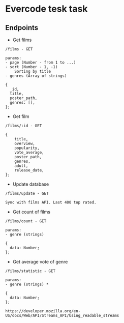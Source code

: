# Evercode tesk task

## Endpoints

- Get films
```
/films - GET

params:
- page (Number - from 1 to ...)
- sort (Number - 1, -1)
    Sorting by title
- genres (Array of strings)

{
  _id,
  title,
  poster_path,
  genres: [],
};
```

- Get film
```
/films/:id - GET

{
	title,
	overview,
	popularity,
	vote_average,
	poster_path,
	genres,
	adult,
	release_date,
};
```

- Update database
```
/films/update - GET

Sync with films API. Last 400 top rated.
```

- Get count of films
```
/films/count - GET

params:
- genre (strings)

{
  data: Number;
};
```

- Get average vote of genre
```
/films/statistic - GET

params:
- genre (strings) *

{
  data: Number;
};

https://developer.mozilla.org/en-US/docs/Web/API/Streams_API/Using_readable_streams
```
